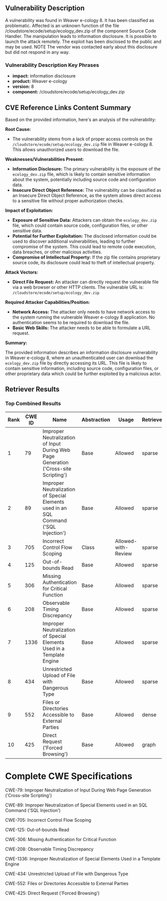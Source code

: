 ## Vulnerability Description
A vulnerability was found in Weaver e-cology 8. It has been classified as problematic. Affected is an unknown function of the file /cloudstore/ecode/setup/ecology_dev.zip of the component Source Code Handler. The manipulation leads to information disclosure. It is possible to launch the attack remotely. The exploit has been disclosed to the public and may be used. NOTE The vendor was contacted early about this disclosure but did not respond in any way.

### Vulnerability Description Key Phrases
- **impact:** information disclosure
- **product:** Weaver e-cology
- **version:** 8
- **component:** /cloudstore/ecode/setup/ecology_dev.zip

## CVE Reference Links Content Summary
Based on the provided information, here's an analysis of the vulnerability:

**Root Cause:**

*   The vulnerability stems from a lack of proper access controls on the `/cloudstore/ecode/setup/ecology_dev.zip` file in Weaver e-cology 8. This allows unauthorized users to download the file.

**Weaknesses/Vulnerabilities Present:**

*   **Information Disclosure:** The primary vulnerability is the exposure of the `ecology_dev.zip` file, which is likely to contain sensitive information about the system, potentially including source code and configuration data.
*   **Insecure Direct Object Reference:** The vulnerability can be classified as an Insecure Direct Object Reference, as the system allows direct access to a sensitive file without proper authorization checks.

**Impact of Exploitation:**

*   **Exposure of Sensitive Data:** Attackers can obtain the `ecology_dev.zip` file, which could contain source code, configuration files, or other sensitive data.
*   **Potential for Further Exploitation:** The disclosed information could be used to discover additional vulnerabilities, leading to further compromise of the system. This could lead to remote code execution, data breaches, or other malicious activities.
*   **Compromise of Intellectual Property:** If the zip file contains proprietary source code, its disclosure could lead to theft of intellectual property.

**Attack Vectors:**

*   **Direct File Request:** An attacker can directly request the vulnerable file via a web browser or other HTTP clients. The vulnerable URL is: `/cloudstore/ecode/setup/ecology_dev.zip`

**Required Attacker Capabilities/Position:**

*   **Network Access:** The attacker only needs to have network access to the system running the vulnerable Weaver e-cology 8 application. No authentication seems to be required to download the file.
*   **Basic Web Skills:**  The attacker needs to be able to formulate a URL request.

**Summary:**

The provided information describes an information disclosure vulnerability in Weaver e-cology 8, where an unauthenticated user can download the `ecology_dev.zip` file by directly accessing its URL. This file is likely to contain sensitive information, including source code, configuration files, or other proprietary data which could be further exploited by a malicious actor.

## Retriever Results

### Top Combined Results

| Rank | CWE ID | Name | Abstraction | Usage  | Retrievers | Individual Scores |
|------|--------|------|-------------|-------|------------|-------------------|
| 1 | 79 | Improper Neutralization of Input During Web Page Generation ('Cross-site Scripting') | Base | Allowed | sparse | 0.168 |
| 2 | 89 | Improper Neutralization of Special Elements used in an SQL Command ('SQL Injection') | Base | Allowed | sparse | 0.160 |
| 3 | 705 | Incorrect Control Flow Scoping | Class | Allowed-with-Review | sparse | 0.144 |
| 4 | 125 | Out-of-bounds Read | Base | Allowed | sparse | 0.135 |
| 5 | 306 | Missing Authentication for Critical Function | Base | Allowed | sparse | 0.135 |
| 6 | 208 | Observable Timing Discrepancy | Base | Allowed | sparse | 0.135 |
| 7 | 1336 | Improper Neutralization of Special Elements Used in a Template Engine | Base | Allowed | sparse | 0.132 |
| 8 | 434 | Unrestricted Upload of File with Dangerous Type | Base | Allowed | sparse | 0.132 |
| 9 | 552 | Files or Directories Accessible to External Parties | Base | Allowed | dense | 0.600 |
| 10 | 425 | Direct Request ('Forced Browsing') | Base | Allowed | graph | 0.002 |



# Complete CWE Specifications

CWE-79: Improper Neutralization of Input During Web Page Generation ('Cross-site Scripting')

CWE-89: Improper Neutralization of Special Elements used in an SQL Command ('SQL Injection')

CWE-705: Incorrect Control Flow Scoping

CWE-125: Out-of-bounds Read

CWE-306: Missing Authentication for Critical Function

CWE-208: Observable Timing Discrepancy

CWE-1336: Improper Neutralization of Special Elements Used in a Template Engine

CWE-434: Unrestricted Upload of File with Dangerous Type

CWE-552: Files or Directories Accessible to External Parties

CWE-425: Direct Request ('Forced Browsing')